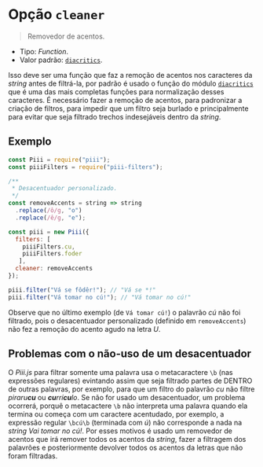 # Opção `cleaner`

> Removedor de acentos.

- Tipo: *Function*.
- Valor padrão: [`diacritics`](https://npm.im/diacritics).

Isso deve ser uma função que faz a remoção de acentos nos caracteres da *string* antes de filtrá-la, por padrão é usado o função do módulo [`diacritics`](https://npm.im/diacritics) que é uma das mais completas funções para normalização desses caracteres. É necessário fazer a remoção de acentos, para padronizar a criação de filtros, para impedir que um filtro seja burlado e principalmente para evitar que seja filtrado trechos indesejáveis dentro da *string*.

## Exemplo

```js
const Piii = require("piii");
const piiiFilters = require("piii-filters");

/**
 * Desacentuador personalizado.
 */
const removeAccents = string => string
  .replace(/ô/g, "o")
  .replace(/ê/g, "e");

const piii = new Piii({
  filters: [
    piiiFilters.cu,
    piiiFilters.foder
   ],
  cleaner: removeAccents
});

piii.filter("Vá se fôdêr!"); // "Vá se *!"
piii.filter("Vá tomar no cú!"); // "Vá tomar no cú!"
```

Observe que no último exemplo (de `Vá tomar cú!`) o palavrão *cú* não foi filtrado, pois o desacentuador personalizado (definido em `removeAccents`) não fez a remoção do acento agudo na letra *U*.

## Problemas com o não-uso de um desacentuador

O *Piii.js* para filtrar somente uma palavra usa o metacaractere `\b` (nas expressões regulares) evintando assim que seja filtrado partes de DENTRO de outras palavras, por exemplo, para que um filtro do palavrão *cu* não filtre _piraru**cu**_ ou _**cu**rrí**cu**lo_. Se não for usado um desacentuador, um problema ocorrerá, porquê o metacactere `\b` não interpreta uma palavra quando ela termina ou começa com um caractere acentudado, por exemplo, a expressão regular `\bcú\b` (terminada com *ú*) não corresponde a nada na *string* *Vai tomar no cú!*. Por esses motivos é usado um removedor de acentos que irá remover todos os acentos da *string*, fazer a filtragem dos palavrões e posteriormente devolver todos os acentos da letras que não foram filtradas.
